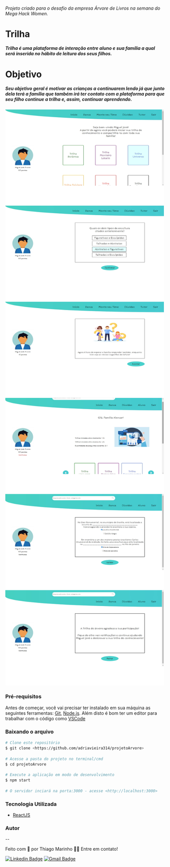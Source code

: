 ###### Projeto criado para o desafio da empresa Árvore de Livros na semana do Mega Hack Women.

# Trilha
##### Trilha é uma plataforma de interação entre aluno e sua família a qual será inserida no hábito de leitura dos seus filhos.

# Objetivo
##### Seu objetivo geral é motivar as crianças a continuarem lendo já que junto dela terá a família que também irá ter contato com a plataforma para que seu filho continue a trilha e, assim, continuar aprendendo.

<img src='src/assets/home_aluno.jpg' alt='Home Aluno' width='500px' height='300px' alignSelf='center' />
<img src='src/assets/trilha_aluno.jpg' alt='Trilha Aluno' width='500px' height='300px' />
<img src='src/assets/tela_de_espera_aluno.jpg' alt='Trilha Aluno' width='500px' height='300px' />
<img src='src/assets/home_tutor.jpg' alt='Trilha Aluno' width='500px' height='300px' />
<img src='src/assets/pergunta_tutor.jpg' alt='Trilha Aluno' width='500px' height='300px' />
<img src='src/assets/validacao_tutor.jpg' alt='Trilha Aluno' width='500px' height='300px' />

### Pré-requisitos

Antes de começar, você vai precisar ter instalado em sua máquina as seguintes ferramentas:
[Git](https://git-scm.com), [Node.js](https://nodejs.org/en/). 
Além disto é bom ter um editor para trabalhar com o código como [VSCode](https://code.visualstudio.com/)

### Baixando o arquivo

```bash
# Clone este repositório
$ git clone <https://github.com/adriavieira314/projetoArvore>

# Acesse a pasta do projeto no terminal/cmd
$ cd projetoArvore

# Execute a aplicação em modo de desenvolvimento
$ npm start

# O servidor inciará na porta:3000 - acesse <http://localhost:3000>
```

### Tecnologia Utilizada

- [ReactJS](https://pt-br.reactjs.org/)

### Autor
--

Feito com 🏃 por Thiago Marinho 👋🏽 Entre em contato!

[![Linkedin Badge](https://img.shields.io/badge/-Thiago-blue?style=flat-square&logo=Linkedin&logoColor=white&link=https://www.linkedin.com/in/tgmarinho/)](https://www.linkedin.com/in/adria-vieira-60070918b/) 
[![Gmail Badge](https://img.shields.io/badge/-tgmarinho@gmail.com-c14438?style=flat-square&logo=Gmail&logoColor=white&link=mailto:tgmarinho@gmail.com)](mailto:adriavieira731@gmail.com)